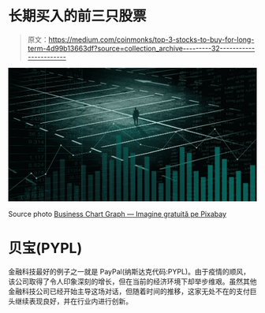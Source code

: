 # 长期买入的前三只股票

> 原文：<https://medium.com/coinmonks/top-3-stocks-to-buy-for-long-term-4d99b13663df?source=collection_archive---------32----------------------->

![](img/9c88cde1bbb4f8cb214ab8b14984ed58.png)

Source photo [Business Chart Graph — Imagine gratuită pe Pixabay](https://pixabay.com/ro/illustrations/business-chart-graph-graphic-5475658/)

# 贝宝(PYPL)

金融科技最好的例子之一就是 PayPal(纳斯达克代码:PYPL)。由于疫情的顺风，该公司取得了令人印象深刻的增长，但在当前的经济环境下却举步维艰。虽然其他金融科技公司已经开始主导这场对话，但随着时间的推移，这家无处不在的支付巨头继续表现良好，并在行业内进行创新。